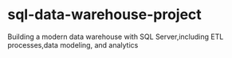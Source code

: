 # sql-data-warehouse-project
Building a modern data warehouse with SQL Server,including ETL processes,data modeling, and analytics
